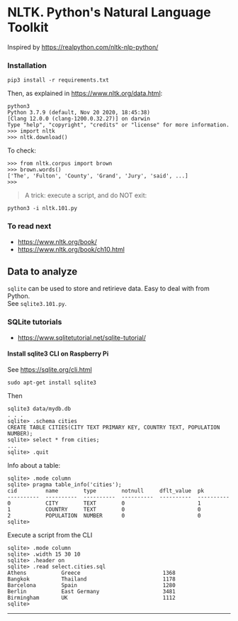 # NLTK. Python's Natural Language Toolkit

Inspired by <https://realpython.com/nltk-nlp-python/>

### Installation
```
pip3 install -r requirements.txt
```

Then, as explained in <https://www.nltk.org/data.html>:
```
python3
Python 3.7.9 (default, Nov 20 2020, 18:45:38) 
[Clang 12.0.0 (clang-1200.0.32.27)] on darwin
Type "help", "copyright", "credits" or "license" for more information.
>>> import nltk
>>> nltk.download()
```
To check:
```
>>> from nltk.corpus import brown
>>> brown.words()
['The', 'Fulton', 'County', 'Grand', 'Jury', 'said', ...]
>>> 
```

> A trick: execute a script, and do NOT exit:
```
python3 -i nltk.101.py
```

### To read next
- <https://www.nltk.org/book/>
- <https://www.nltk.org/book/ch10.html>

## Data to analyze
`sqlite` can be used to store and retirieve data. Easy to deal with from Python.  
See `sqlite3.101.py`.


### SQLite tutorials
- <https://www.sqlitetutorial.net/sqlite-tutorial/> 

#### Install sqlite3 CLI on Raspberry Pi
See <https://sqlite.org/cli.html>

```
sudo apt-get install sqlite3
```
Then
```
sqlite3 data/mydb.db
. . .
sqlite> .schema cities
CREATE TABLE CITIES(CITY TEXT PRIMARY KEY, COUNTRY TEXT, POPULATION NUMBER);
sqlite> select * from cities;
...
sqlite> .quit
```

Info about a table:
```
sqlite> .mode column
sqlite> pragma table_info('cities');
cid         name        type        notnull     dflt_value  pk        
----------  ----------  ----------  ----------  ----------  ----------
0           CITY        TEXT        0                       1         
1           COUNTRY     TEXT        0                       0         
2           POPULATION  NUMBER      0                       0         
sqlite> 
```

Execute a script from the CLI
```
sqlite> .mode column
sqlite> .width 15 30 10
sqlite> .header on
sqlite> .read select.cities.sql
Athens           Greece                          1368      
Bangkok          Thailand                        1178      
Barcelona        Spain                           1280      
Berlin           East Germany                    3481      
Birmingham       UK                              1112      
sqlite> 

```

---
